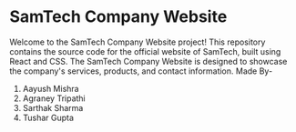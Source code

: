 # SamTech Company Website

Welcome to the SamTech Company Website project! This repository contains the source code for the official website of SamTech, built using React and CSS.
The SamTech Company Website is designed to showcase the company's services, products, and contact information. 
Made By-
1. Aayush Mishra
2. Agraney Tripathi
3. Sarthak Sharma
4. Tushar Gupta
